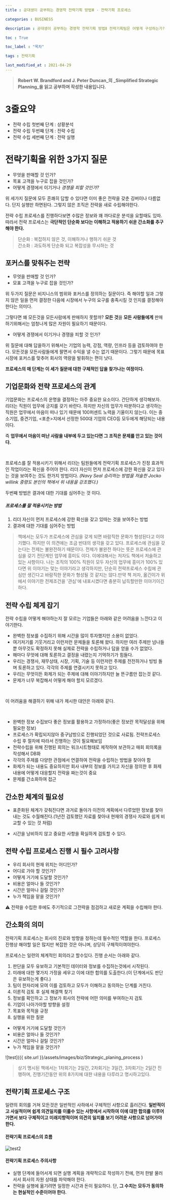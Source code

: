 ```yaml
---
title : 공대생이 공부하는 경영학 전략기획 방법Ⅲ - 전략기획 프로세스 

categories : BUSINESS

description : 공대생이 공부하는 경영학 전략기획 방법Ⅱ 전략기획팀은 어떻게 구성하는가? 

toc : True

toc_label : "목차"

tags : 전략기획

last_modified_at : 2021-04-29
---
```


> **Robert W. Brandford and J. Peter Duncan_의 _Simplified Strategic Planning_을 읽고 공부하며 작성한 내용입니다.**

# 3줄요약

* 전략 수립 첫번째 단계 : 상황분석
* 전략 수립 두번째 단계 : 전략 수립
* 전략 수립 세번째 단계 : 전략 실행


# 전략기획을 위한 3가지 질문
* 무엇을 판매할 것 인가?
* 목표 고객을 누구로 잡을 것인가?
* 어떻게 경쟁에서 이기거나 _경쟁을 피할 것인가?_

위 세가지 질문에 모두 흔쾌히 답할 수 있다면 이미 좋은 전략을 갖춘 깅버이나 다름없다. 단지 실행만 하면된다. 그렇지 않은 조직은 전략을 새로 수립해야한다. <br/>

전략 수립 프로세스를 진행하다보면 수많은 정보와 꽤 까다로운 분석을 요할때도 있따. 따라서 전략 프로세스는 **극단적인 단순화 보다는 이해하고 적용하기 쉬운 간소화를 추구해야 한다.**

> 단순화 : 복잡하지 않은 것, 이해하거나 행하기 쉬운 것 <br/> 간소화 : 과도하게 단순화 되고 복잡성을 무시하는 것

## 포커스를 맞춰주는 전략

* 무엇을 판매할 것 인가?
* 모표 고객을 누구로 잡을 것인가?<br/>


위 두가지 질문은 비지니스의 범위와 포커스를 정의하는 질문이다. 즉 해야할 일과 그렇지 않은 일을 먼저 결정한 다음에 시장에서 누구의 요구를 충족시킬 것 인지를 결정해야한다는 의미다.<br/>

그렇다면 왜 모든것을 모든사람에게 판매하지 못할까? **모든 것**을 **모든 사람들에게** 판매하기위해서는 엄청나게 많은 자원이 필요하기 때문이다.

* 어떻게 경쟁에서 이기거나 경쟁을 피할 것 인가?

위 질문에 대해 답을하기 위해서는 기업의 능력, 강점, 역량, 인프라 등을 검토하여야 한다. 모든것을 모든사람들에게 팔면서 수익을 낼 수는 없기 때문이다. 그렇기 때문에 목표 시장에 포커스를 맞추어 회사의 역량을 발휘하는 편이 낫다.<br/>

**프로세스의 매 단계는 이 세가 질문에 대한 구체적인 답을 찾가나는 여정이다.**

## 기업문화와 전략 프로세스의 관계

기업문화는 프로세스의 운명을 결정하는 아주 중요한 요소이다. 간단하게 생각해보자. 리더는 직원이 업무에 긍지를 갖기 바란다. 하지만 자신의 업무가 따분하다고 생각하는 직원은 업무에서 마음이 떠나 있기 때문에 100퍼센트 노력을 기울이지 않는다. 이는 중소기업, 중견기업, <포춘>지에서 선정한 500대 기업의 CEO등 모두에게 해당되는 내용이다. 
<br/>

즉 **업무에서 마음이 떠난 사람을 내부에 두고 있는다면 그 조직은 문제를 안고 있는 것이다.** 

<br/>

프로세스를 잘 적용시키기 위해서 리더는 팀원들에게 전략기획 프로세스가 진정 효과적인 작업이라는 확신을 주어야 한다. 리더 자신이 먼저 프로세스에 강한 확신을 갖고 있다는 것을 보여주는 것도 한가지 방법이다. _(Navy Seal 승리하는 방법을 저술한 Jocko willink 중령도 본인의 책에서 위 내용을 강조했다.)_ <br/>

두번째 방법은 결과에 대한 기대를 심어주는 것 이다.

##### 프로세스를 잘 적용시키는 방법
1. 리더 자신이 먼저 프로세스에 강한 확신을 갖고 있따는 것을 보여주는 방법
2. 결과에 대한 기대를 심어주는 방법

> 책에서는 모두가 프로세스에 관심을 갖게 되면 바람직한 문화가 형성된다고 이야기했다. 하지만 이 의견에는 조금 반대의 생각을 갖고 있다. 프로세스에 관심을 갖는다는 전제는 불완전하기 때문이다. 전제가 불완전 하다는 뜻은 프로세스에 관심을 갖기 전단계인 업무에 흥미도 이다. 이에대해서는 저자도 책에서 저술하고 있는 사항이다. 나는 조직의 100% 직원이 모두 자신의 업무에 흥미가 100% 있다면 위 이야기는 맞는 이야기라고 생각하지만, 단순히 전략프로세스 수립에 관심만 생긴다고 바람직한 문화가 형성될 것 같지는 않다.만약 책 저자, 옮긴이가 위에서 이야기한 전제조건을 '관심'에 내포시켰다면 충분히 납득할만한 이야기이긴 하다.


## 전략 수립 체계 잡기

전략 수립을 어떻게 해야하는지 잘 모르는 기업들은 아래와 같은 어려움을 느낀다고 이야기한다.

* 완벽한 정보를 수집하기 위해 시간을 많이 투자했지만 소용이 없었다.
* 여기저기를 기웃거리고 이런저런 문제들을 토론해 왔다. 하지만 여러 주제만 넘나들 뿐 아무것도 확정하지 못해 실제로 전략을 수립하거나 답을 얻을 수가 없었다.
* 해마다 무엇에 대해 토론하고 결정을 내렸는지 기억하기가 힘들다.
* 우리는 경쟁사, 재무상태, 시장, 기획, 기술 등 이런저런 주제를 전전하거나 빙빙 돌며 토론하고 있다. 각각의 주제를 연결시키지 못하고 있다.
* 우리는 무엇이든 화제가 되는 주제에 대해 이야기하지만 늘 뜬구름만 잡는것 같다.
* 문제가 너무 복잡해서 어떻게 해야 할지 모르겠다.

<br/>

이 어려움을 해결하기 위해 내가 제시한 대안은 아래와 같다.

<br/>

* 완벽한 정보 수집보다 좋은 정보를 활용하고 가정하라(좋은 정보란 목적달성을 위해 필요한 정보)
* 프로세스가 확립되지않아 중구남방으로 진행되었던 것으료 사료됨. 전략프로세스 수립 후 절차에 따라서 진행하는 것이 필요해보임
* 전략수립을 위해 진행된 회의는 워크시트형태로 제작하여 보관하고 매회 회의록을 작성해서 DB화
* 각각의 주제를 다양한 관점에서 연결하여 전략을 수립하는 방법을 찾아야 함
* 화제가 되는 내용도 중요하지만 회사 내부의 정보를 가지고 자신을 정의한 후 화제내용에 어떻게 대응할지 전략을 짜는것이 중요
* 문제를 간소화하여 접근

## 간소한 체계의 필요성

* 표준화된 체계가 갖춰진다면 과거로 돌아가 이전의 계획에서 다루었떤 정보를 찾아내는 것도 수월해진다.(1년전 검토했던 자료를 찾아내 현재의 경쟁사 자료와 쉽게 비교할 수 있는 것 처럼)

* 시간을 낭비하지 않고 중요한 사항을 확실하게 검토할 수 있다.

## 전략 수립 프로세스 진행 시 필수 고려사항

* 우리 회사의 현재 위치는 어디인가?
* 어디로 가야 할 것인가?
* 어떻게 거기에 도달할 것인가?
* 비용은 얼마나 들 것인가?
* 시간은 얼마나 걸릴 것인가?
* 누가 책임을 맡을 것인가?

⚠ 전략을 수립한 후에도 주기적으로 그전략을 점검하고 새로운 계획을 수립해야 한다.

## 간소화의 의미

전략기획 프로세스는 회사의 진로와 방향을 정하는데 필수적인 역할을 한다. 프로세스 진행상 해야할 일은 많지만 복잡한 것은 아니며, 상당히 구체적이여야한다.<br/>

프로세스는 일련의 체계적인 회의라고 할수있다. 진행 순서는 아래와 같다.
1. 판단을 모두 유보하고 기본적인 데이터와 정보를 수집하는것에서 시작된다.
2. 미래에 대한 몇가지 가정을 세우고 이에 대한 합의를 도출한다.(이 단계에서도 판단은 유보하는게 좋다.)
3. 팀이 한자리에 모여 이를 검토하고 모두가 이해하고 동의하는 단계를 거친다.
4. 이론적 검토 후 실제 해결책 찾기
5. 정보를 확인하고 그 정보가 회사의 전략에 어떤 의미를 부여하는지 검토
6. 기업이 나아가야할 방향을 설정
7. 목표와 목적을 규정
8. 실행을 위한 칠문
  * 어떻게 거기에 도달할 것인가
  * 비용은 얼마나 들 것인가?
  * 시간은 얼마나 걸릴 것인가?
  * 누가 책임을 맡을 것인가?

![test]({{ site.url }}/assets/images/biz/Strategic_planing_process )

> 상기 명시된 책에서는 1차회기는 2일간, 2차회기는 3일간, 3차회기는 2일간 진행하며, 진행기간동안 위의 8가지에 대한 내용을 다루라고 명시하고있다.

## 전략기획 프로세스 구조
일련의 회의를 거쳐 모든것은 일반적인 사하에서 구체적인 사항으로 흘러간다. **일반적이고 사실적이며 쉽게 의견일치를 이룰수 있는 사항에서 시작하여 이에 대한 합의를 이루어가면서 보다 구체적이고 미래지향적이며 의견의 일치를 보기 어려운 사항으로 넘어가야한다.**

#### 전략기획 프로세스의 흐름
![test2](https://drive.google.com/file/d/1YVS6d0oSQTOftMKWba28HXWdsNy9IDWf/view?usp=sharing)


#### 전략기획 프로세스 주의사항

* 실행 단계에 들어서게 되면 실행 계획을 개략적으로 작성하기 전에, 먼저 한발 물러서서 회사의 자원 상태를 파악해야 한다.
* 전략을 실행에 옮기려면 일정한 시간과 돈이 필요하다. 단, **그 수치는 모두가 동의하는 현실적인 수준이어야 한다.**